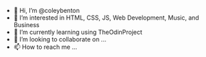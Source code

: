 - 👋 Hi, I’m @coleybenton
- 👀 I’m interested in HTML, CSS, JS, Web Development, Music, and Business
- 🌱 I’m currently learning using TheOdinProject
- 💞️ I’m looking to collaborate on ...
- 📫 How to reach me ...

<!---
coleybenton/coleybenton is a ✨ special ✨ repository because its `README.md` (this file) appears on your GitHub profile.
You can click the Preview link to take a look at your changes.
--->
